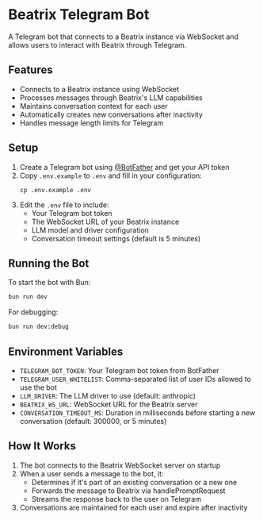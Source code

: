 # Beatrix Telegram Bot

A Telegram bot that connects to a Beatrix instance via WebSocket and allows users to interact with Beatrix through Telegram.

## Features

- Connects to a Beatrix instance using WebSocket
- Processes messages through Beatrix's LLM capabilities
- Maintains conversation context for each user
- Automatically creates new conversations after inactivity
- Handles message length limits for Telegram

## Setup

1. Create a Telegram bot using [@BotFather](https://t.me/botfather) and get your API token
2. Copy `.env.example` to `.env` and fill in your configuration:
   ```
   cp .env.example .env
   ```
3. Edit the `.env` file to include:
   - Your Telegram bot token
   - The WebSocket URL of your Beatrix instance
   - LLM model and driver configuration
   - Conversation timeout settings (default is 5 minutes)

## Running the Bot

To start the bot with Bun:

```bash
bun run dev
```

For debugging:

```bash
bun run dev:debug
```

## Environment Variables

- `TELEGRAM_BOT_TOKEN`: Your Telegram bot token from BotFather
- `TELEGRAM_USER_WHITELIST`: Comma-separated list of user IDs allowed to use the bot
- `LLM_DRIVER`: The LLM driver to use (default: anthropic)
- `BEATRIX_WS_URL`: WebSocket URL for the Beatrix server
- `CONVERSATION_TIMEOUT_MS`: Duration in milliseconds before starting a new conversation (default: 300000, or 5 minutes)

## How It Works

1. The bot connects to the Beatrix WebSocket server on startup
2. When a user sends a message to the bot, it:
   - Determines if it's part of an existing conversation or a new one
   - Forwards the message to Beatrix via handlePromptRequest
   - Streams the response back to the user on Telegram
3. Conversations are maintained for each user and expire after inactivity
